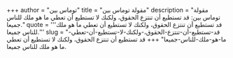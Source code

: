 +++
author = "توماس بين"
title = "مقولة توماس بين"
description = "مقولة توماس بين: قد تستطيع أن تنتزع الحقوق، ولكنك لا تستطيع أن تعطي ما هو ملك للناس جميعا."
quote = '''قد تستطيع أن تنتزع الحقوق، ولكنك لا تستطيع أن تعطي ما هو ملك للناس جميعا.'''
slug = "قد-تستطيع-أن-تنتزع-الحقوق،-ولكنك-لا-تستطيع-أن-تعطي-ما-هو-ملك-للناس-جميعا"
+++
قد تستطيع أن تنتزع الحقوق، ولكنك لا تستطيع أن تعطي ما هو ملك للناس جميعا.
